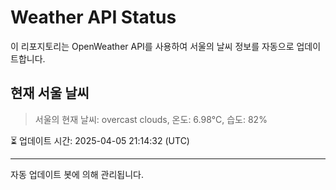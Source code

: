 
# Weather API Status

이 리포지토리는 OpenWeather API를 사용하여 서울의 날씨 정보를 자동으로 업데이트합니다.

## 현재 서울 날씨
> 서울의 현재 날씨: overcast clouds, 온도: 6.98°C, 습도: 82%

⏳ 업데이트 시간: 2025-04-05 21:14:32 (UTC)

---
자동 업데이트 봇에 의해 관리됩니다.
